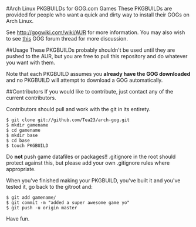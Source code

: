 #Arch Linux PKGBUILDs for GOG.com Games
These PKGBUILDs are provided for people who want a quick and dirty way to install their GOGs on Arch Linux.

See http://gogwiki.com/wiki/AUR for more information. You may also wish to see [this](http://www.gog.com/en/forum/general/project_arch_linux_pkgbuild_installers_for_gogs)
GOG forum thread for more discussion.

##Usage
These PKGBUILDs probably shouldn't be used until they are pushed to the AUR, but you are free to pull this
repository and do whatever you want with them.

Note that each PKGBUILD assumes you **already have the GOG downloaded** and no PKGBUILD will attempt to download
a GOG automatically.

##Contributors
If you would like to contribute, just contact any of the current contributors.

Contributors should pull and work with the git in its entirety.

    $ git clone git://github.com/Tea23/arch-gog.git
    $ mkdir gamename
    $ cd gamename
    $ mkdir base
    $ cd base
    $ touch PKGBUILD
    
Do **not** push game datafiles or packages!! .gitignore in the root should protect against this, but please
add your own .gitignore rules where appropriate.

When you've finished making your PKGBUILD, you've built it and you've tested it, go back to the gitroot and:

    $ git add gamename/
    $ git commit -m "added a super awesome game yo"
    $ git push -u origin master

Have fun.
